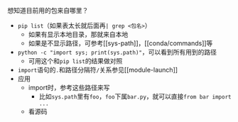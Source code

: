 想知道目前用的包来自哪里？
- `pip list`（如果表太长就后面再`| grep <包名>`）
    - 如果有显示本地目录，那就来自本地
    - 如果是不显示路径，可参考[[sys-path]]，[[conda/commands]]等
- `python -c "import sys; print(sys.path)"`，可以看到所有用到的路径
  - 可用这个和`pip list`的结果做对照
- `import`语句的`.`和路径分隔符`/`关系参见[[module-launch]]
- 应用
  - import时，参考这些路径来写
    - 比如`sys.path`里有`foo`，`foo`下属`bar.py`，就可以直接`from bar import ...`
  - 看源码